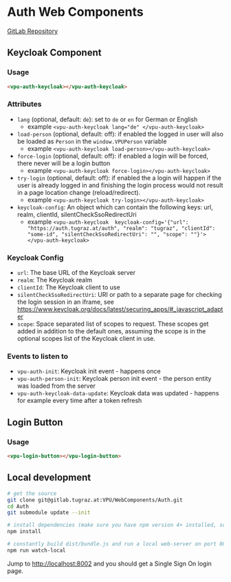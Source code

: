 # Auth Web Components

[GitLab Repository](https://gitlab.tugraz.at/VPU/WebComponents/Auth)

## Keycloak Component

### Usage

```html
<vpu-auth-keycloak></vpu-auth-keycloak>
```

### Attributes

- `lang` (optional, default: `de`): set to `de` or `en` for German or English
    - example `<vpu-auth-keycloak lang="de" </vpu-auth-keycloak>`
- `load-person` (optional, default: off): if enabled the logged in user will also be loaded as `Person`
   in the `window.VPUPerson` variable
    - example `<vpu-auth-keycloak load-person></vpu-auth-keycloak>`
- `force-login` (optional, default: off): if enabled a login will be forced, there never will be a login button
    - example `<vpu-auth-keycloak force-login></vpu-auth-keycloak>`
- `try-login` (optional, default: off): if enabled the a login will happen if the user is already logged in
  and finishing the login process would not result in a page location change (reload/redirect).
    - example `<vpu-auth-keycloak try-login></vpu-auth-keycloak>`
- `keycloak-config`: An object which can contain the following keys: url, realm, clientId, silentCheckSsoRedirectUri
    - example `<vpu-auth-keycloak  keycloak-config='{"url": "https://auth.tugraz.at/auth", "realm": "tugraz", "clientId": "some-id", "silentCheckSsoRedirectUri": "", "scope": ""}'></vpu-auth-keycloak>`

### Keycloak Config

- `url`: The base URL of the Keycloak server
- `realm`: The Keycloak realm
- `clientId`: The Keycloak client to use
- `silentCheckSsoRedirectUri`: URI or path to a separate page for checking the login session in an iframe, see https://www.keycloak.org/docs/latest/securing_apps/#_javascript_adapter
- `scope`: Space separated list of scopes to request. These scopes get added in addition to the default ones, assuming the scope is in the optional scopes list of the Keycloak client in use.

### Events to listen to

- `vpu-auth-init`: Keycloak init event - happens once
- `vpu-auth-person-init`: Keycloak person init event - the person entity was loaded from the server
- `vpu-auth-keycloak-data-update`: Keycloak data was updated - happens for example every time after a token refresh

## Login Button

### Usage

```html
<vpu-login-button></vpu-login-button>
```

## Local development

```bash
# get the source
git clone git@gitlab.tugraz.at:VPU/WebComponents/Auth.git
cd Auth
git submodule update --init

# install dependencies (make sure you have npm version 4+ installed, so symlinks to the git submodules are created automatically)
npm install

# constantly build dist/bundle.js and run a local web-server on port 8002 
npm run watch-local
```

Jump to <http://localhost:8002> and you should get a Single Sign On login page.
